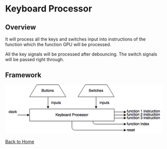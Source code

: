 # Keyboard Processor

## Overview
It will process all the keys and switches input into instructions of the function which the function GPU will be processed.

All the key signals will be processed after debouncing. The switch signals will be passed right through.

## Framework
![Keyboard Framework](Keyboard_Framework.png)

[Back to Home](Home.md)